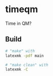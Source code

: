 # timeqm
Time in QM?

## Build
```bash
# "make" with
latexmk -pdf main

# "make clean" with
latexmk -C
```
